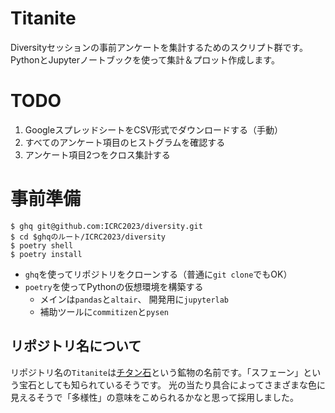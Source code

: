 # Titanite

Diversityセッションの事前アンケートを集計するためのスクリプト群です。
PythonとJupyterノートブックを使って集計＆プロット作成します。

# TODO

1. GoogleスプレッドシートをCSV形式でダウンロードする（手動）
2. すべてのアンケート項目のヒストグラムを確認する
3. アンケート項目2つをクロス集計する

# 事前準備

```console
$ ghq git@github.com:ICRC2023/diversity.git
$ cd $ghqのルート/ICRC2023/diversity
$ poetry shell
$ poetry install
```

- ``ghq``を使ってリポジトリをクローンする（普通に``git clone``でもOK）
- ``poetry``を使ってPythonの仮想環境を構築する
  - メインは``pandas``と``altair``、 開発用に``jupyterlab``
  - 補助ツールに``commitizen``と``pysen``

## リポジトリ名について

リポジトリ名の``Titanite``は[チタン石](https://ja.wikipedia.org/wiki/%E3%83%81%E3%82%BF%E3%83%B3%E7%9F%B3)という鉱物の名前です。「スフェーン」という宝石としても知られているそうです。
光の当たり具合によってさまざまな色に見えるそうで「多様性」の意味をこめられるかなと思って採用しました。
